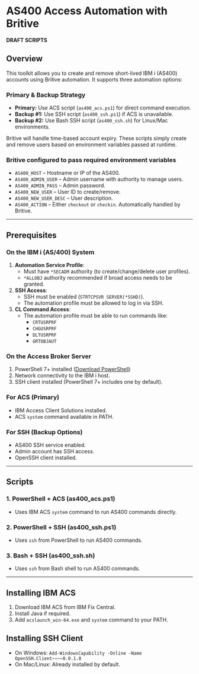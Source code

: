 
# AS400 Access Automation with Britive

**DRAFT SCRIPTS**

## Overview

This toolkit allows you to create and remove short-lived IBM i (AS400) accounts using Britive automation.
It supports three automation options:

### Primary & Backup Strategy

- **Primary:** Use ACS script (`as400_acs.ps1`) for direct command execution.
- **Backup #1:** Use SSH script (`as400_ssh.ps1`) if ACS is unavailable.
- **Backup #2:** Use Bash SSH script (`as400_ssh.sh`) for Linux/Mac environments.

Britive will handle time-based account expiry. These scripts simply create and remove users based on environment variables passed at runtime.

### Britive configured to pass required environment variables

- `AS400_HOST` – Hostname or IP of the AS400.
- `AS400_ADMIN_USER` – Admin username with authority to manage users.
- `AS400_ADMIN_PASS` – Admin password.
- `AS400_NEW_USER` – User ID to create/remove.
- `AS400_NEW_USER_DESC` – User description.
- `AS400_ACTION` – Either `checkout` or `checkin`. Automatically handled by Britive.

---

## Prerequisites

### On the IBM i (AS/400) System

1. **Automation Service Profile**:
   - Must have `*SECADM` authority (to create/change/delete user profiles).
   - `*ALLOBJ` authority recommended if broad access needs to be granted.
2. **SSH Access**:
   - SSH must be enabled (`STRTCPSVR SERVER(*SSHD)`).
   - The automation profile must be allowed to log in via SSH.
3. **CL Command Access**:
   - The automation profile must be able to run commands like:
     - `CRTUSRPRF`
     - `CHGUSRPRF`
     - `DLTUSRPRF`
     - `GRTOBJAUT`

### On the Access Broker Server

1. PowerShell 7+ installed ([Download PowerShell](https://github.com/PowerShell/PowerShell))
2. Network connectivity to the IBM i host.
3. SSH client installed (PowerShell 7+ includes one by default).

### For ACS (Primary)

- IBM Access Client Solutions installed.
- ACS `system` command available in PATH.

### For SSH (Backup Options)

- AS400 SSH service enabled.
- Admin account has SSH access.
- OpenSSH client installed.

---

## Scripts

### 1. PowerShell + ACS (as400_acs.ps1)

- Uses IBM ACS `system` command to run AS400 commands directly.

### 2. PowerShell + SSH (as400_ssh.ps1)

- Uses `ssh` from PowerShell to run AS400 commands.

### 3. Bash + SSH (as400_ssh.sh)

- Uses `ssh` from Bash shell to run AS400 commands.

---

## Installing IBM ACS

1. Download IBM ACS from IBM Fix Central.
2. Install Java if required.
3. Add `acslaunch_win-64.exe` and `system` command to your PATH.

## Installing SSH Client

- On Windows: `Add-WindowsCapability -Online -Name OpenSSH.Client~~~~0.0.1.0`
- On Mac/Linux: Already installed by default.

